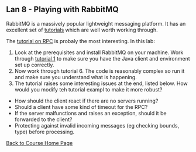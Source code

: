 ## Lan 8 - Playing with RabbitMQ

RabbitMQ is a massively popular lightweight messaging platform. It has an excellent set of [tutorials](https://www.rabbitmq.com/tutorials/) which are well worth working through.

The [tutorial on RPC](https://www.rabbitmq.com/tutorials/tutorial-six-java.html) is probaly the most interesting. In this lab:

1. Look at the prerequisites and install RabbitMQ on your machine. Work through [tutorial 1](https://www.rabbitmq.com/tutorials/tutorial-one-java.html) to make sure you have the Java client and environment set up correctly. 
1. Now work through tutorial 6. The code is reasonably complex so run it and make sure you understand what is happening.
1. The tutorial raises some interesting issues at the end, listed below. How would you modify teh tutorial exampl to make it more robust?
  - How should the client react if there are no servers running?
  - Should a client have some kind of timeout for the RPC?
  - If the server malfunctions and raises an exception, should it be forwarded to the client?
  - Protecting against invalid incoming messages (eg checking bounds, type) before processing.
  
  [Back to Course Home Page](https://gortonator.github.io/bsds-6650/)
